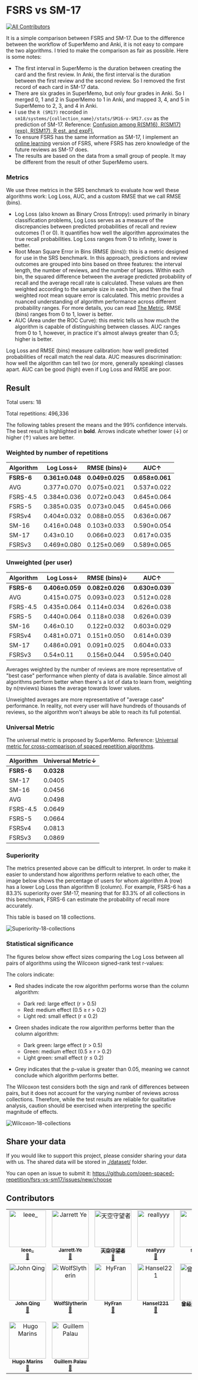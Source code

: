 # FSRS vs SM-17
<!-- ALL-CONTRIBUTORS-BADGE:START - Do not remove or modify this section -->
[![All Contributors](https://img.shields.io/badge/all_contributors-16-orange.svg?style=flat-square)](#contributors-)
<!-- ALL-CONTRIBUTORS-BADGE:END -->

It is a simple comparison between FSRS and SM-17. Due to the difference between the workflow of SuperMemo and Anki, it is not easy to compare the two algorithms. I tried to make the comparison as fair as possible. Here is some notes:
- The first interval in SuperMemo is the duration between creating the card and the first review. In Anki, the first interval is the duration between the first review and the second review. So I removed the first record of each card in SM-17 data.
- There are six grades in SuperMemo, but only four grades in Anki. So I merged 0, 1 and 2 in SuperMemo to 1 in Anki, and mapped 3, 4, and 5 in SuperMemo to 2, 3, and 4 in Anki.
- I use the `R (SM17)` recorded in `sm18/systems/{collection_name}/stats/SM16-v-SM17.csv` as the prediction of SM-17. Reference: [Confusion among R(SM16), R(SM17)(exp), R(SM17), R est. and expFI.](https://supermemopedia.com/wiki/Confusion_among_R(SM16),_R(SM17)(exp),_R(SM17),_R_est._and_expFI.)
- To ensure FSRS has the same information as SM-17, I implement an [online learning](https://en.wikipedia.org/wiki/Online_machine_learning) version of FSRS, where FSRS has zero knowledge of the future reviews as SM-17 does.
- The results are based on the data from a small group of people. It may be different from the result of other SuperMemo users.

### Metrics

We use three metrics in the SRS benchmark to evaluate how well these algorithms work: Log Loss, AUC, and a custom RMSE that we call RMSE (bins).

- Log Loss (also known as Binary Cross Entropy): used primarily in binary classification problems, Log Loss serves as a measure of the discrepancies between predicted probabilities of recall and review outcomes (1 or 0). It quantifies how well the algorithm approximates the true recall probabilities. Log Loss ranges from 0 to infinity, lower is better.
- Root Mean Square Error in Bins (RMSE (bins)): this is a metric designed for use in the SRS benchmark. In this approach, predictions and review outcomes are grouped into bins based on three features: the interval length, the number of reviews, and the number of lapses. Within each bin, the squared difference between the average predicted probability of recall and the average recall rate is calculated. These values are then weighted according to the sample size in each bin, and then the final weighted root mean square error is calculated. This metric provides a nuanced understanding of algorithm performance across different probability ranges. For more details, you can read [The Metric](https://github.com/open-spaced-repetition/fsrs4anki/wiki/The-Metric). RMSE (bins) ranges from 0 to 1, lower is better.
- AUC (Area under the ROC Curve): this metric tells us how much the algorithm is capable of distinguishing between classes. AUC ranges from 0 to 1, however, in practice it's almost always greater than 0.5; higher is better.

Log Loss and RMSE (bins) measure calibration: how well predicted probabilities of recall match the real data. AUC measures discrimination: how well the algorithm can tell two (or more, generally speaking) classes apart. AUC can be good (high) even if Log Loss and RMSE are poor.

## Result

Total users: 18

Total repetitions: 496,336

The following tables present the means and the 99% confidence intervals. The best result is highlighted in **bold**. Arrows indicate whether lower (↓) or higher (↑) values are better.

### Weighted by number of repetitions

| Algorithm | Log Loss↓ | RMSE (bins)↓ | AUC↑ |
| --- | --- | --- | --- |
| **FSRS-6** | **0.361±0.048** | **0.049±0.025** | **0.658±0.061** |
| AVG | 0.377±0.070 | 0.075±0.021 | 0.537±0.022 |
| FSRS-4.5 | 0.384±0.036 | 0.072±0.043 | 0.645±0.064 |
| FSRS-5 | 0.385±0.035 | 0.073±0.045 | 0.645±0.066 |
| FSRSv4 | 0.404±0.032 | 0.088±0.055 | 0.636±0.067 |
| SM-16 | 0.416±0.048 | 0.103±0.033 | 0.590±0.054 |
| SM-17 | 0.43±0.10 | 0.066±0.023 | 0.617±0.035 |
| FSRSv3 | 0.469±0.080 | 0.125±0.069 | 0.589±0.065 |

### Unweighted (per user)

| Algorithm | Log Loss↓ | RMSE (bins)↓ | AUC↑ |
| --- | --- | --- | --- |
| **FSRS-6** | **0.406±0.059** | **0.082±0.026** | **0.630±0.039** |
| AVG | 0.415±0.075 | 0.093±0.023 | 0.512±0.028 |
| FSRS-4.5 | 0.435±0.064 | 0.114±0.034 | 0.626±0.038 |
| FSRS-5 | 0.440±0.064 | 0.118±0.038 | 0.626±0.039 |
| SM-16 | 0.46±0.10 | 0.122±0.032 | 0.603±0.029 |
| FSRSv4 | 0.481±0.071 | 0.151±0.050 | 0.614±0.039 |
| SM-17 | 0.486±0.091 | 0.091±0.025 | 0.604±0.033 |
| FSRSv3 | 0.54±0.11 | 0.156±0.044 | 0.595±0.040 |

Averages weighted by the number of reviews are more representative of "best case" performance when plenty of data is available. Since almost all algorithms perform better when there's a lot of data to learn from, weighting by n(reviews) biases the average towards lower values.

Unweighted averages are more representative of "average case" performance. In reality, not every user will have hundreds of thousands of reviews, so the algorithm won't always be able to reach its full potential.

### Universal Metric

The universal metric is proposed by SuperMemo. Reference: [Universal metric for cross-comparison of spaced repetition algorithms](https://supermemo.guru/wiki/Universal_metric_for_cross-comparison_of_spaced_repetition_algorithms).

| Algorithm | Universal Metric↓ |
|-----------|------------------|
| **FSRS-6** | **0.0328** |
| SM-17 | 0.0405 |
| SM-16 | 0.0456 |
| AVG | 0.0498 |
| FSRS-4.5 | 0.0649 |
| FSRS-5 | 0.0664 |
| FSRSv4 | 0.0813 |
| FSRSv3 | 0.0869 |

### Superiority

The metrics presented above can be difficult to interpret. In order to make it easier to understand how algorithms perform relative to each other, the image below shows the percentage of users for whom algorithm A (row) has a lower Log Loss than algorithm B (column). For example, FSRS-6 has a 83.3% superiority over SM-17, meaning that for 83.3% of all collections in this benchmark, FSRS-6 can estimate the probability of recall more accurately.

This table is based on 18 collections.

![Superiority-18-collections](./plots/Superiority-18-collections.png)

### Statistical significance

The figures below show effect sizes comparing the Log Loss between all pairs of algorithms using the Wilcoxon signed-rank test r-values:

The colors indicate:

- Red shades indicate the row algorithm performs worse than the column algorithm:
  - Dark red: large effect (r > 0.5)
  - Red: medium effect (0.5 ≥ r > 0.2) 
  - Light red: small effect (r ≤ 0.2)

- Green shades indicate the row algorithm performs better than the column algorithm:
  - Dark green: large effect (r > 0.5)
  - Green: medium effect (0.5 ≥ r > 0.2) 
  - Light green: small effect (r ≤ 0.2)

- Grey indicates that the p-value is greater than 0.05, meaning we cannot conclude which algorithm performs better.

The Wilcoxon test considers both the sign and rank of differences between pairs, but it does not account for the varying number of reviews across collections. Therefore, while the test results are reliable for qualitative analysis, caution should be exercised when interpreting the specific magnitude of effects.

![Wilcoxon-18-collections](./plots/Wilcoxon-18-collections.png)

## Share your data

If you would like to support this project, please consider sharing your data with us. The shared data will be stored in [./dataset/](./dataset/) folder. 

You can open an issue to submit it: https://github.com/open-spaced-repetition/fsrs-vs-sm17/issues/new/choose

## Contributors

<!-- ALL-CONTRIBUTORS-LIST:START - Do not remove or modify this section -->
<!-- prettier-ignore-start -->
<!-- markdownlint-disable -->
<table>
  <tbody>
    <tr>
      <td align="center" valign="top" width="14.28%"><a href="https://github.com/leee-z"><img src="https://avatars.githubusercontent.com/u/48952110?v=4?s=100" width="100px;" alt="leee_"/><br /><sub><b>leee_</b></sub></a><br /><a href="#data-leee-z" title="Data">🔣</a></td>
      <td align="center" valign="top" width="14.28%"><a href="https://www.zhihu.com/people/L.M.Sherlock"><img src="https://avatars.githubusercontent.com/u/32575846?v=4?s=100" width="100px;" alt="Jarrett Ye"/><br /><sub><b>Jarrett Ye</b></sub></a><br /><a href="#data-L-M-Sherlock" title="Data">🔣</a></td>
      <td align="center" valign="top" width="14.28%"><a href="https://github.com/Shore3145"><img src="https://avatars.githubusercontent.com/u/106439025?v=4?s=100" width="100px;" alt="天空守望者"/><br /><sub><b>天空守望者</b></sub></a><br /><a href="#data-Shore3145" title="Data">🔣</a></td>
      <td align="center" valign="top" width="14.28%"><a href="https://github.com/reallyyy"><img src="https://avatars.githubusercontent.com/u/39750041?v=4?s=100" width="100px;" alt="reallyyy"/><br /><sub><b>reallyyy</b></sub></a><br /><a href="#data-reallyyy" title="Data">🔣</a></td>
      <td align="center" valign="top" width="14.28%"><a href="https://github.com/shisuu"><img src="https://avatars.githubusercontent.com/u/90727082?v=4?s=100" width="100px;" alt="shisuu"/><br /><sub><b>shisuu</b></sub></a><br /><a href="#data-shisuu" title="Data">🔣</a></td>
      <td align="center" valign="top" width="14.28%"><a href="https://github.com/WinstonWantsAUserName"><img src="https://avatars.githubusercontent.com/u/99696589?v=4?s=100" width="100px;" alt="Winston"/><br /><sub><b>Winston</b></sub></a><br /><a href="#data-WinstonWantsAUserName" title="Data">🔣</a></td>
      <td align="center" valign="top" width="14.28%"><a href="https://github.com/VSpade7"><img src="https://avatars.githubusercontent.com/u/46594083?v=4?s=100" width="100px;" alt="Spade7"/><br /><sub><b>Spade7</b></sub></a><br /><a href="#data-VSpade7" title="Data">🔣</a></td>
    </tr>
    <tr>
      <td align="center" valign="top" width="14.28%"><a href="https://noheartpen.github.io/"><img src="https://avatars.githubusercontent.com/u/79316356?v=4?s=100" width="100px;" alt="John Qing"/><br /><sub><b>John Qing</b></sub></a><br /><a href="#data-NoHeartPen" title="Data">🔣</a></td>
      <td align="center" valign="top" width="14.28%"><a href="https://github.com/WolfSlytherin"><img src="https://avatars.githubusercontent.com/u/20725348?v=4?s=100" width="100px;" alt="WolfSlytherin"/><br /><sub><b>WolfSlytherin</b></sub></a><br /><a href="#data-WolfSlytherin" title="Data">🔣</a></td>
      <td align="center" valign="top" width="14.28%"><a href="https://github.com/Hy-Fran"><img src="https://avatars.githubusercontent.com/u/62321252?v=4?s=100" width="100px;" alt="HyFran"/><br /><sub><b>HyFran</b></sub></a><br /><a href="#data-Hy-Fran" title="Data">🔣</a></td>
      <td align="center" valign="top" width="14.28%"><a href="https://github.com/Hansel221"><img src="https://avatars.githubusercontent.com/u/61033423?v=4?s=100" width="100px;" alt="Hansel221"/><br /><sub><b>Hansel221</b></sub></a><br /><a href="#data-Hansel221" title="Data">🔣</a></td>
      <td align="center" valign="top" width="14.28%"><a href="https://github.com/nocturne2014"><img src="https://avatars.githubusercontent.com/u/7165548?v=4?s=100" width="100px;" alt="曾经沧海难为水"/><br /><sub><b>曾经沧海难为水</b></sub></a><br /><a href="#data-nocturne2014" title="Data">🔣</a></td>
      <td align="center" valign="top" width="14.28%"><a href="https://github.com/KKKphelps"><img src="https://avatars.githubusercontent.com/u/58903647?v=4?s=100" width="100px;" alt="Pariance"/><br /><sub><b>Pariance</b></sub></a><br /><a href="#data-KKKphelps" title="Data">🔣</a></td>
      <td align="center" valign="top" width="14.28%"><a href="https://github.com/github-gracefeng"><img src="https://avatars.githubusercontent.com/u/119791464?v=4?s=100" width="100px;" alt="github-gracefeng"/><br /><sub><b>github-gracefeng</b></sub></a><br /><a href="#data-github-gracefeng" title="Data">🔣</a></td>
    </tr>
    <tr>
      <td align="center" valign="top" width="14.28%"><a href="https://github.com/hugomarins"><img src="https://avatars.githubusercontent.com/u/54500828?v=4?s=100" width="100px;" alt="Hugo Marins"/><br /><sub><b>Hugo Marins</b></sub></a><br /><a href="#data-hugomarins" title="Data">🔣</a></td>
      <td align="center" valign="top" width="14.28%"><a href="https://www.pleasurable-learning.com"><img src="https://avatars.githubusercontent.com/u/8341295?v=4?s=100" width="100px;" alt="Guillem Palau"/><br /><sub><b>Guillem Palau</b></sub></a><br /><a href="#data-guillempalau" title="Data">🔣</a></td>
    </tr>
  </tbody>
</table>

<!-- markdownlint-restore -->
<!-- prettier-ignore-end -->

<!-- ALL-CONTRIBUTORS-LIST:END -->
<!-- prettier-ignore-start -->
<!-- markdownlint-disable -->

<!-- markdownlint-restore -->
<!-- prettier-ignore-end -->

<!-- ALL-CONTRIBUTORS-LIST:END -->
